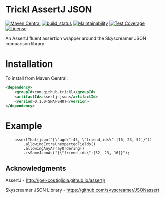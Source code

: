 # Trickl AssertJ JSON
[![Maven Central](https://maven-badges.herokuapp.com/maven-central/com.github.trickl/assertj-json/badge.svg)](https://maven-badges.herokuapp.com/maven-central/com.github.trickl/assertj-json)
[![build_status](https://travis-ci.com/trickl/assertj-json.svg?branch=master)](https://travis-ci.com/trickl/assertj-json)
[![Maintainability](https://api.codeclimate.com/v1/badges/1f66926c8f391be20ad4/maintainability)](https://codeclimate.com/github/trickl/assertj-json/maintainability)
[![Test Coverage](https://api.codeclimate.com/v1/badges/1f66926c8f391be20ad4/test_coverage)](https://codeclimate.com/github/trickl/assertj-json/test_coverage)
[![License](https://img.shields.io/badge/License-Apache%202.0-blue.svg)](https://opensource.org/licenses/Apache-2.0)

An AssertJ fluent assertion wrapper around the Skyscreamer JSON comparison library

Installation
============

To install from Maven Central:

```xml
<dependency>
	<groupId>com.github.trickl</groupId>
	<artifactId>assertj-json</artifactId>
	<version>0.1.0-SNAPSHOT</version>
</dependency>
```

Example
==========

```
    assertThat(json("{\"age\":43, \"friend_ids\":[16, 23, 52]}"))
        .allowingExtraUnexpectedFields()
        .allowingAnyArrayOrdering()
        .isSameJsonAs("{\"friend_ids\":[52, 23, 16]}");
```

## Acknowledgments

AssertJ - http://joel-costigliola.github.io/assertj/

Skyscreamer JSON Library - https://github.com/skyscreamer/JSONassert
